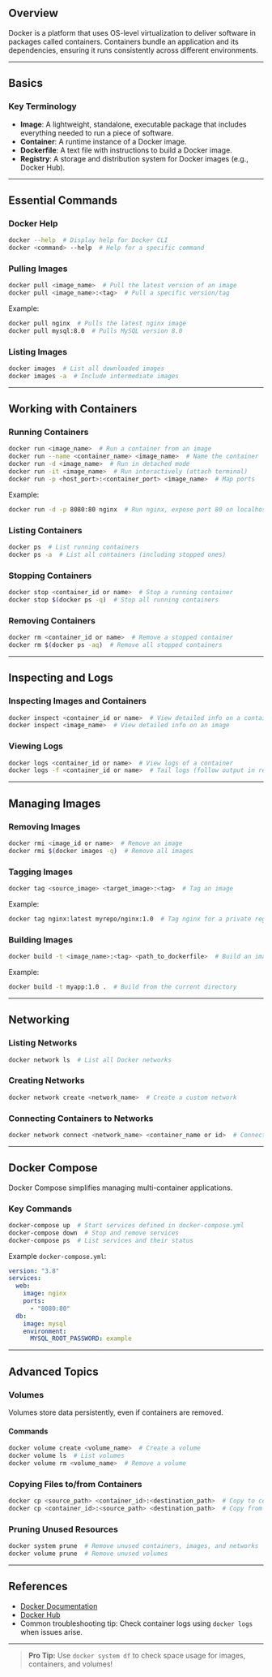 ## Overview

Docker is a platform that uses OS-level virtualization to deliver software in packages called containers. Containers bundle an application and its dependencies, ensuring it runs consistently across different environments.

---

## Basics

### Key Terminology

- **Image**: A lightweight, standalone, executable package that includes everything needed to run a piece of software.
- **Container**: A runtime instance of a Docker image.
- **Dockerfile**: A text file with instructions to build a Docker image.
- **Registry**: A storage and distribution system for Docker images (e.g., Docker Hub).

---

## Essential Commands

### Docker Help

```bash
docker --help  # Display help for Docker CLI
docker <command> --help  # Help for a specific command
```

### Pulling Images

```bash
docker pull <image_name>  # Pull the latest version of an image
docker pull <image_name>:<tag>  # Pull a specific version/tag
```

Example:

```bash
docker pull nginx  # Pulls the latest nginx image
docker pull mysql:8.0  # Pulls MySQL version 8.0
```

### Listing Images

```bash
docker images  # List all downloaded images
docker images -a  # Include intermediate images
```

---

## Working with Containers

### Running Containers

```bash
docker run <image_name>  # Run a container from an image
docker run --name <container_name> <image_name>  # Name the container
docker run -d <image_name>  # Run in detached mode
docker run -it <image_name>  # Run interactively (attach terminal)
docker run -p <host_port>:<container_port> <image_name>  # Map ports
```

Example:

```bash
docker run -d -p 8080:80 nginx  # Run nginx, expose port 80 on localhost:8080
```

### Listing Containers

```bash
docker ps  # List running containers
docker ps -a  # List all containers (including stopped ones)
```

### Stopping Containers

```bash
docker stop <container_id or name>  # Stop a running container
docker stop $(docker ps -q)  # Stop all running containers
```

### Removing Containers

```bash
docker rm <container_id or name>  # Remove a stopped container
docker rm $(docker ps -aq)  # Remove all stopped containers
```

---

## Inspecting and Logs

### Inspecting Images and Containers

```bash
docker inspect <container_id or name>  # View detailed info on a container
docker inspect <image_name>  # View detailed info on an image
```

### Viewing Logs

```bash
docker logs <container_id or name>  # View logs of a container
docker logs -f <container_id or name>  # Tail logs (follow output in real-time)
```

---

## Managing Images

### Removing Images

```bash
docker rmi <image_id or name>  # Remove an image
docker rmi $(docker images -q)  # Remove all images
```

### Tagging Images

```bash
docker tag <source_image> <target_image>:<tag>  # Tag an image
```

Example:

```bash
docker tag nginx:latest myrepo/nginx:1.0  # Tag nginx for a private registry
```

### Building Images

```bash
docker build -t <image_name>:<tag> <path_to_dockerfile>  # Build an image
```

Example:

```bash
docker build -t myapp:1.0 .  # Build from the current directory
```

---

## Networking

### Listing Networks

```bash
docker network ls  # List all Docker networks
```

### Creating Networks

```bash
docker network create <network_name>  # Create a custom network
```

### Connecting Containers to Networks

```bash
docker network connect <network_name> <container_name or id>  # Connect a container to a network
```

---

## Docker Compose

Docker Compose simplifies managing multi-container applications.

### Key Commands

```bash
docker-compose up  # Start services defined in docker-compose.yml
docker-compose down  # Stop and remove services
docker-compose ps  # List services and their status
```

Example `docker-compose.yml`:

```yaml
version: "3.8"
services:
  web:
    image: nginx
    ports:
      - "8080:80"
  db:
    image: mysql
    environment:
      MYSQL_ROOT_PASSWORD: example
```

---

## Advanced Topics

### Volumes

Volumes store data persistently, even if containers are removed.

#### Commands

```bash
docker volume create <volume_name>  # Create a volume
docker volume ls  # List volumes
docker volume rm <volume_name>  # Remove a volume
```

### Copying Files to/from Containers

```bash
docker cp <source_path> <container_id>:<destination_path>  # Copy to container
docker cp <container_id>:<source_path> <destination_path>  # Copy from container
```

### Pruning Unused Resources

```bash
docker system prune  # Remove unused containers, images, and networks
docker volume prune  # Remove unused volumes
```

---

## References

- [Docker Documentation](https://docs.docker.com/)
- [Docker Hub](https://hub.docker.com/)
- Common troubleshooting tip: Check container logs using `docker logs` when issues arise.

---

> **Pro Tip:** Use `docker system df` to check space usage for images, containers, and volumes!